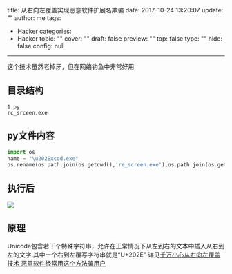 title: 从右向左覆盖实现恶意软件扩展名欺骗
date: 2017-10-24 13:20:07
update: ""
author: me
tags:
- Hacker
categories:
- Hacker
topic: ""
cover: ""
draft: false
preview: ""
top: false
type: ""
hide: false
config: null


---



这个技术虽然老掉牙，但在网络钓鱼中非常好用
<!--more-->
## 目录结构

```
1.py
rc_srceen.exe
```

## py文件内容

```python
import os
name = "\u202Excod.exe"
os.rename(os.path.join(os.getcwd(),'re_screen.exe'),os.path.join(os.getcwd(),"re_screen"+name))
```

## 执行后

![](http://images2017.cnblogs.com/blog/1106918/201710/1106918-20171024180520926-960725164.png)

## 原理
Unicode包含若干个特殊字符串，允许在正常情况下从左到右的文本中插入从右到左的文字.其中一个右到左覆写字符串就是“U+202E”
详见[千万小心从右向左覆盖技术 恶意软件经常用这个方法骗用户](http://toutiao.secjia.com/right-to-left-override)
